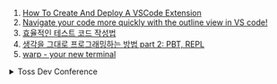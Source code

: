 1. [How To Create And Deploy A VSCode Extension](https://youtu.be/q5V4T3o3CXE)
1. [Navigate your code more quickly with the outline view in VS code!](https://youtube.com/shorts/_5EviVsd0Xo?feature=share)
1. [효율적인 테스트 코드 작성법](https://youtu.be/gs1qM1TF5zA)
1. [생각을 그대로 프로그래밍하는 방법 part 2: PBT, REPL](https://youtu.be/xkRwR0sLwVA)
1. [warp - your new terminal](https://www.warp.dev/)

<details>
<summary>Toss Dev Conference</summary>

1. [토스ㅣSLASH - 토스뱅크 데이터 설계사상](https://youtu.be/KoLObZ9A3Kc)
1. [토스ㅣSLASH 21 - JavaScript Bundle Diet](https://youtu.be/EP7g5R-7zwM)
1. [토스ㅣSLASH 21 - 토스 서비스를 구성하는 서버 기술](https://youtu.be/YBXFRSAXScs)
1. [토스ㅣSLASH 22 - 토스증권 실시간 시세 적용기](https://youtu.be/WKYE-QtzO6g)
1. [토스ㅣSLASH 22 - 토스에서는 테이블 정보를 어떻게 관리하나요?](https://youtu.be/KUskYwqtPZM)

</details>
